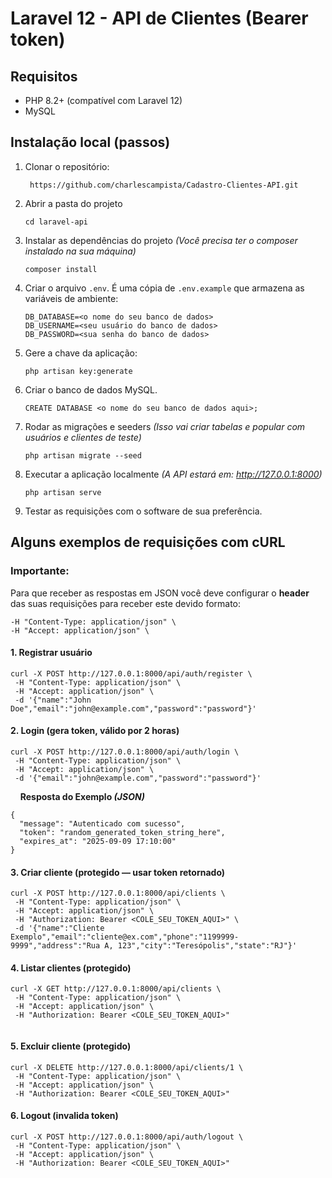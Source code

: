 # Laravel 12 - API de Clientes (Bearer token)

## Requisitos
- PHP 8.2+ (compatível com Laravel 12)
- MySQL

## Instalação local (passos)
1. Clonar o repositório:
   ````
    https://github.com/charlescampista/Cadastro-Clientes-API.git
   ````
2. Abrir a pasta do projeto
    ````
    cd laravel-api
    ````

3. Instalar as dependências do projeto *(Você precisa ter o composer instalado na sua máquina)*
    ````
    composer install
    ````

4. Criar o arquivo `.env`. É uma cópia de `.env.example` que armazena as variáveis de ambiente:
    ````
    DB_DATABASE=<o nome do seu banco de dados>
    DB_USERNAME=<seu usuário do banco de dados>
    DB_PASSWORD=<sua senha do banco de dados>
    ````

5. Gere a chave da aplicação:
   ````
   php artisan key:generate
   ````

6. Criar o banco de dados MySQL. 
    ````
    CREATE DATABASE <o nome do seu banco de dados aqui>;
    ````

    
7. Rodar as migrações e seeders *(Isso vai criar tabelas e popular com usuários e clientes de teste)*
   ````
   php artisan migrate --seed
   ````

8. Executar a aplicação localmente *(A API estará em: http://127.0.0.1:8000)*
   ````
   php artisan serve
   ````
   

9. Testar as requisições com o software de sua preferência.

## Alguns exemplos de requisições com cURL

### Importante:
Para que receber as respostas em JSON você deve configurar o **header** das suas requisições para receber este devido formato:
````
-H "Content-Type: application/json" \
-H "Accept: application/json" \
````

#### 1. Registrar usuário
````
curl -X POST http://127.0.0.1:8000/api/auth/register \
 -H "Content-Type: application/json" \
 -H "Accept: application/json" \
 -d '{"name":"John Doe","email":"john@example.com","password":"password"}'

````

#### 2. Login (gera token, válido por 2 horas)
````
curl -X POST http://127.0.0.1:8000/api/auth/login \
 -H "Content-Type: application/json" \
 -H "Accept: application/json" \
 -d '{"email":"john@example.com","password":"password"}'

```` 
&nbsp;&nbsp;&nbsp; **Resposta do Exemplo *(JSON)***

````
{
  "message": "Autenticado com sucesso",
  "token": "random_generated_token_string_here",
  "expires_at": "2025-09-09 17:10:00"
}

````

#### 3. Criar cliente (protegido — usar token retornado)
````
curl -X POST http://127.0.0.1:8000/api/clients \
 -H "Content-Type: application/json" \
 -H "Accept: application/json" \
 -H "Authorization: Bearer <COLE_SEU_TOKEN_AQUI>" \
 -d '{"name":"Cliente Exemplo","email":"cliente@ex.com","phone":"1199999-9999","address":"Rua A, 123","city":"Teresópolis","state":"RJ"}'

````

#### 4. Listar clientes (protegido)
````
curl -X GET http://127.0.0.1:8000/api/clients \
 -H "Content-Type: application/json" \
 -H "Accept: application/json" \
 -H "Authorization: Bearer <COLE_SEU_TOKEN_AQUI>"
 

````

#### 5. Excluir cliente (protegido)
````
curl -X DELETE http://127.0.0.1:8000/api/clients/1 \
 -H "Content-Type: application/json" \
 -H "Accept: application/json" \
 -H "Authorization: Bearer <COLE_SEU_TOKEN_AQUI>"

````

#### 6. Logout (invalida token)
````
curl -X POST http://127.0.0.1:8000/api/auth/logout \
 -H "Content-Type: application/json" \
 -H "Accept: application/json" \
 -H "Authorization: Bearer <COLE_SEU_TOKEN_AQUI>"

````
